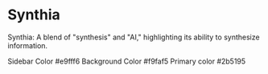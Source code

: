 # Synthia
 Synthia: A blend of "synthesis" and "AI," highlighting its ability to synthesize information.

Sidebar Color #e9fff6
Background Color #f9faf5
Primary color #2b5195




